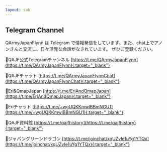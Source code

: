 ```yaml
---
layout: sub
---
```


## Telegram Channel

QArmyJapanFlynn は Telegram で情報発信をしています。また、chat上でアノンさんと交流し、日々活発な会話がなされています。 ぜひご登録ください。




🐸QAJF公式Telegramチャンネル
[https://t.me/QArmyJapanFlynn](https://t.me/QArmyJapanFlynn){:target="_blank"}

🐸QAJFチャット
[https://t.me/QArmyJapanFlynnChat](https://t.me/QArmyJapanFlynnChat){:target="_blank"}

🐸Eri&QmapJapan
[https://t.me/EriAndQmapJapan](https://t.me/EriAndQmapJapan){:target="_blank"}

🐸Eriチャット
[https://t.me/+wgUQKKmwlBBmNGU1](https://t.me/+wgUQKKmwlBBmNGU1){:target="_blank"}

🐸QAJF資料館
[https://t.me/qajfhistory](https://t.me/qajfhistory){:target="_blank"}

🐸ジャパングリーンドラゴン
[https://t.me/joinchat/xqUZvIe1uYg1YTQx](https://t.me/joinchat/xqUZvIe1uYg1YTQx){:target="_blank"}
